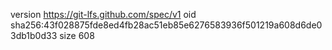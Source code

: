version https://git-lfs.github.com/spec/v1
oid sha256:43f028875fde8ed4fb28ac51eb85e6276583936f501219a608d6de03db1b0d33
size 608
